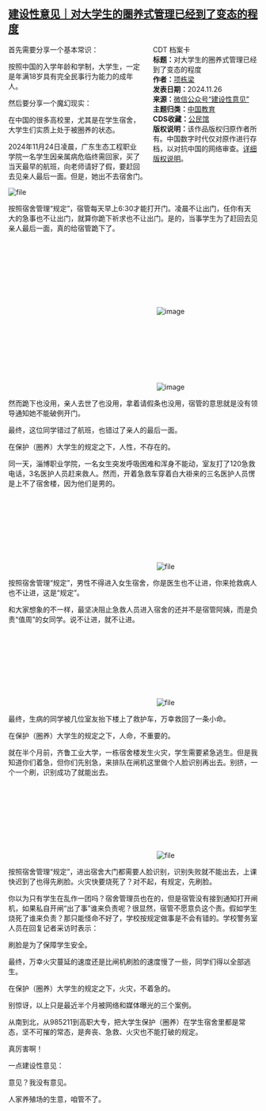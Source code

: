 <!--1732619216000-->
[建设性意见｜对大学生的圈养式管理已经到了变态的程度](https://chinadigitaltimes.net/chinese/713476.html)
------

<div style="width:42%;float:right;padding-left:20px;"><div class="su-spoiler su-spoiler-style-fancy su-spoiler-icon-chevron-circle" data-scroll-offset="0" data-anchor-in-url="no"><div class="su-spoiler-title" tabindex="0" role="button"><span class="su-spoiler-icon"></span>CDT 档案卡</div><div class="su-spoiler-content su-u-clearfix su-u-trim"><strong>标题：</strong>对大学生的圈养式管理已经到了变态的程度<br><strong>作者：</strong><a href="https://chinadigitaltimes.net/space/建设性意见" target="_blank">项栋梁</a><br><strong>发表日期：</strong>2024.11.26<br><strong>来源：</strong><a href="https://archive.ph/?url=https://mp.weixin.qq.com/s/zThu_oSU37ObGOOJoMkSgw" target="_blank">微信公众号“建设性意见”</a><br><strong>主题归类：</strong><a href="https://chinadigitaltimes.net/space/中国教育" target="_blank">中国教育</a><br><strong>CDS收藏：</strong><a href="https://chinadigitaltimes.net/space/%E5%85%AC%E6%B0%91%E9%A6%86" target="_blank" rel="noopener">公民馆</a><br><strong>版权说明：</strong>该作品版权归原作者所有。中国数字时代仅对原作进行存档，以对抗中国的网络审查。<a href="https://chinadigitaltimes.net/chinese/copyright">详细版权说明</a>。</div></div></div><p>首先需要分享一个基本常识：</p><p>按照中国的入学年龄和学制，大学生，一定是年满18岁具有完全民事行为能力的成年人。</p><p>然后要分享一个魔幻现实：</p><p>在中国的很多高校里，尤其是在学生宿舍，大学生们实质上处于被圈养的状态。</p><p>2024年11月24日凌晨，广东生态工程职业学院一名学生因亲属病危临终需回家，买了当天最早的航班，向老师请好了假，要赶回去见亲人最后一面。但是，她出不去宿舍门。</p><p><img decoding="async" src="https://chinadigitaltimes.net/chinese/files/2024/11/image-1732618689036.png" alt="file"></p><p>按照宿舍管理“规定”，宿管每天早上6:30才能打开门。凌晨不让出门，任你有天大的急事也不让出门，就算你跪下祈求也不让出门。是的，当事学生为了赶回去见亲人最后一面，真的给宿管跪下了。</p><p><img decoding="async" src="data:image/svg+xml,%3Csvg%20xmlns='http://www.w3.org/2000/svg'%20viewBox='0%200%200%200'%3E%3C/svg%3E" alt="image" data-lazy-src="https://chinadigitaltimes.net/chinese/files/2024/11/post-713476-6745abd0dfb83."><noscript><img decoding="async" src="https://chinadigitaltimes.net/chinese/files/2024/11/post-713476-6745abd0dfb83." alt="image"></noscript><br><img decoding="async" src="data:image/svg+xml,%3Csvg%20xmlns='http://www.w3.org/2000/svg'%20viewBox='0%200%200%200'%3E%3C/svg%3E" alt="image" data-lazy-src="https://chinadigitaltimes.net/chinese/files/2024/11/post-713476-6745abd0e785c."><noscript><img decoding="async" src="https://chinadigitaltimes.net/chinese/files/2024/11/post-713476-6745abd0e785c." alt="image"></noscript></p><p>然而跪下也没用，亲人去世了也没用，拿着请假条也没用，宿管的意思就是没有领导通知她不能破例开门。</p><p>最终，这位同学错过了航班，也错过了亲人的最后一面。</p><p>在保护（圈养）大学生的规定之下，人性，不存在的。</p><p>同一天，淄博职业学院，一名女生突发呼吸困难和浑身不能动，室友打了120急救电话，3名医护人员赶来救人。然而，开着急救车穿着白大褂来的三名医护人员愣是上不了宿舍楼，因为他们是男的。</p><p><img decoding="async" src="data:image/svg+xml,%3Csvg%20xmlns='http://www.w3.org/2000/svg'%20viewBox='0%200%200%200'%3E%3C/svg%3E" alt="file" data-lazy-src="https://chinadigitaltimes.net/chinese/files/2024/11/image-1732618742082.png"><noscript><img decoding="async" src="https://chinadigitaltimes.net/chinese/files/2024/11/image-1732618742082.png" alt="file"></noscript></p><p>按照宿舍管理“规定”，男性不得进入女生宿舍，你是医生也不让进，你来抢救病人也不让进，这是“规定”。</p><p>和大家想象的不一样，最坚决阻止急救人员进入宿舍的还并不是宿管阿姨，而是负责“值周”的女同学。说不让进，就不让进。</p><p><img decoding="async" src="data:image/svg+xml,%3Csvg%20xmlns='http://www.w3.org/2000/svg'%20viewBox='0%200%200%200'%3E%3C/svg%3E" alt="file" data-lazy-src="https://chinadigitaltimes.net/chinese/files/2024/11/image-1732618753556.png"><noscript><img decoding="async" src="https://chinadigitaltimes.net/chinese/files/2024/11/image-1732618753556.png" alt="file"></noscript></p><p>最终，生病的同学被几位室友抬下楼上了救护车，万幸救回了一条小命。</p><p>在保护（圈养）大学生的规定之下，人命，不重要的。</p><p>就在半个月前，齐鲁工业大学，一栋宿舍楼发生火灾，学生需要紧急逃生。但是我知道你们着急，但你们先别急，来排队在闸机这里做个人脸识别再出去。别挤，一个一个刷，识别成功了就能出去。</p><p><img decoding="async" src="data:image/svg+xml,%3Csvg%20xmlns='http://www.w3.org/2000/svg'%20viewBox='0%200%200%200'%3E%3C/svg%3E" alt="file" data-lazy-src="https://chinadigitaltimes.net/chinese/files/2024/11/image-1732618768927.png"><noscript><img decoding="async" src="https://chinadigitaltimes.net/chinese/files/2024/11/image-1732618768927.png" alt="file"></noscript></p><p>按照宿舍管理“规定”，进出宿舍大门都需要人脸识别，识别失败就不能出去，上课快迟到了也得先刷脸。火灾快要烧死了？对不起，有规定，先刷脸。</p><p>你以为只有学生在乱作一团吗？宿舍管理员也在的，但是宿管没有接到通知打开闸机，如果私自开闸“出了事”谁来负责呢？很显然，宿管不愿意负这个责。假如学生烧死了谁来负责？那只能怪命不好了，学校按规定做事是不会有错的。学校警务室人员在回复记者采访时表示：</p><p>刷脸是为了保障学生安全。</p><p>最终，万幸火灾蔓延的速度还是比闸机刷脸的速度慢了一些，同学们得以全部逃生。</p><p>在保护（圈养）大学生的规定之下，火灾，不着急的。</p><p>别惊讶，以上只是最近半个月被网络和媒体曝光的三个案例。</p><p>从南到北，从985211到高职大专，把大学生保护（圈养）在学生宿舍里都是常态，坚不可摧的常态，是奔丧、急救、火灾也不能打破的规定。</p><p>真厉害啊！</p><p>一点建设性意见：</p><p>意见？我没有意见。</p><p>人家养殖场的生意，咱管不了。</p><div class="addtoany_share_save_container addtoany_content addtoany_content_bottom"><div class="a2a_kit a2a_kit_size_32 addtoany_list" data-a2a-url="https://chinadigitaltimes.net/chinese/713476.html" data-a2a-title="建设性意见｜对大学生的圈养式管理已经到了变态的程度"><a class="a2a_button_facebook" href="https://www.addtoany.com/add_to/facebook?linkurl=https%3A%2F%2Fchinadigitaltimes.net%2Fchinese%2F713476.html&amp;linkname=%E5%BB%BA%E8%AE%BE%E6%80%A7%E6%84%8F%E8%A7%81%EF%BD%9C%E5%AF%B9%E5%A4%A7%E5%AD%A6%E7%94%9F%E7%9A%84%E5%9C%88%E5%85%BB%E5%BC%8F%E7%AE%A1%E7%90%86%E5%B7%B2%E7%BB%8F%E5%88%B0%E4%BA%86%E5%8F%98%E6%80%81%E7%9A%84%E7%A8%8B%E5%BA%A6" title="Facebook" rel="nofollow noopener" target="_blank"></a><a class="a2a_button_twitter" href="https://www.addtoany.com/add_to/twitter?linkurl=https%3A%2F%2Fchinadigitaltimes.net%2Fchinese%2F713476.html&amp;linkname=%E5%BB%BA%E8%AE%BE%E6%80%A7%E6%84%8F%E8%A7%81%EF%BD%9C%E5%AF%B9%E5%A4%A7%E5%AD%A6%E7%94%9F%E7%9A%84%E5%9C%88%E5%85%BB%E5%BC%8F%E7%AE%A1%E7%90%86%E5%B7%B2%E7%BB%8F%E5%88%B0%E4%BA%86%E5%8F%98%E6%80%81%E7%9A%84%E7%A8%8B%E5%BA%A6" title="Twitter" rel="nofollow noopener" target="_blank"></a><a class="a2a_button_telegram" href="https://www.addtoany.com/add_to/telegram?linkurl=https%3A%2F%2Fchinadigitaltimes.net%2Fchinese%2F713476.html&amp;linkname=%E5%BB%BA%E8%AE%BE%E6%80%A7%E6%84%8F%E8%A7%81%EF%BD%9C%E5%AF%B9%E5%A4%A7%E5%AD%A6%E7%94%9F%E7%9A%84%E5%9C%88%E5%85%BB%E5%BC%8F%E7%AE%A1%E7%90%86%E5%B7%B2%E7%BB%8F%E5%88%B0%E4%BA%86%E5%8F%98%E6%80%81%E7%9A%84%E7%A8%8B%E5%BA%A6" title="Telegram" rel="nofollow noopener" target="_blank"></a><a class="a2a_button_reddit" href="https://www.addtoany.com/add_to/reddit?linkurl=https%3A%2F%2Fchinadigitaltimes.net%2Fchinese%2F713476.html&amp;linkname=%E5%BB%BA%E8%AE%BE%E6%80%A7%E6%84%8F%E8%A7%81%EF%BD%9C%E5%AF%B9%E5%A4%A7%E5%AD%A6%E7%94%9F%E7%9A%84%E5%9C%88%E5%85%BB%E5%BC%8F%E7%AE%A1%E7%90%86%E5%B7%B2%E7%BB%8F%E5%88%B0%E4%BA%86%E5%8F%98%E6%80%81%E7%9A%84%E7%A8%8B%E5%BA%A6" title="Reddit" rel="nofollow noopener" target="_blank"></a><a class="a2a_button_whatsapp" href="https://www.addtoany.com/add_to/whatsapp?linkurl=https%3A%2F%2Fchinadigitaltimes.net%2Fchinese%2F713476.html&amp;linkname=%E5%BB%BA%E8%AE%BE%E6%80%A7%E6%84%8F%E8%A7%81%EF%BD%9C%E5%AF%B9%E5%A4%A7%E5%AD%A6%E7%94%9F%E7%9A%84%E5%9C%88%E5%85%BB%E5%BC%8F%E7%AE%A1%E7%90%86%E5%B7%B2%E7%BB%8F%E5%88%B0%E4%BA%86%E5%8F%98%E6%80%81%E7%9A%84%E7%A8%8B%E5%BA%A6" title="WhatsApp" rel="nofollow noopener" target="_blank"></a><a class="a2a_button_email" href="https://www.addtoany.com/add_to/email?linkurl=https%3A%2F%2Fchinadigitaltimes.net%2Fchinese%2F713476.html&amp;linkname=%E5%BB%BA%E8%AE%BE%E6%80%A7%E6%84%8F%E8%A7%81%EF%BD%9C%E5%AF%B9%E5%A4%A7%E5%AD%A6%E7%94%9F%E7%9A%84%E5%9C%88%E5%85%BB%E5%BC%8F%E7%AE%A1%E7%90%86%E5%B7%B2%E7%BB%8F%E5%88%B0%E4%BA%86%E5%8F%98%E6%80%81%E7%9A%84%E7%A8%8B%E5%BA%A6" title="Email" rel="nofollow noopener" target="_blank"></a><a class="a2a_button_copy_link" href="https://www.addtoany.com/add_to/copy_link?linkurl=https%3A%2F%2Fchinadigitaltimes.net%2Fchinese%2F713476.html&amp;linkname=%E5%BB%BA%E8%AE%BE%E6%80%A7%E6%84%8F%E8%A7%81%EF%BD%9C%E5%AF%B9%E5%A4%A7%E5%AD%A6%E7%94%9F%E7%9A%84%E5%9C%88%E5%85%BB%E5%BC%8F%E7%AE%A1%E7%90%86%E5%B7%B2%E7%BB%8F%E5%88%B0%E4%BA%86%E5%8F%98%E6%80%81%E7%9A%84%E7%A8%8B%E5%BA%A6" title="Copy Link" rel="nofollow noopener" target="_blank"></a><a class="a2a_dd addtoany_share_save addtoany_share" href="https://www.addtoany.com/share"></a></div></div>
